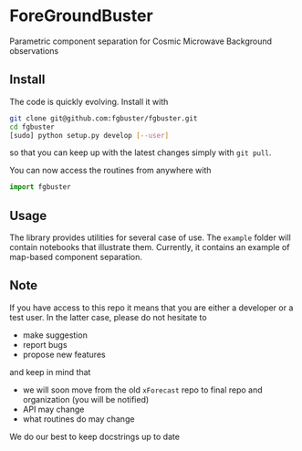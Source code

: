 # ForeGroundBuster
Parametric component separation for Cosmic Microwave Background observations

## Install
The code is quickly evolving. Install it with

```bash
git clone git@github.com:fgbuster/fgbuster.git
cd fgbuster
[sudo] python setup.py develop [--user]
```

so that you can keep up with the latest changes simply with `git pull`.

You can now access the routines from anywhere with

```python
import fgbuster
```

## Usage
The library provides utilities for several case of use.
The `example` folder will contain notebooks that illustrate them.
Currently, it contains an example of map-based component separation.

## Note
If you have access to this repo it means that you are either a developer
or a test user. In the latter case, please do not hesitate to
 - make suggestion
 - report bugs
 - propose new features

and keep in mind that
 - we will soon move from the old `xForecast` repo to final repo and organization (you will be notified)
 - API may change
 - what routines do may change

We do our best to keep docstrings up to date

